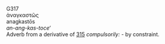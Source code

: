 <body>
  <p>G317<br>  ἀναγκαστῶς  <br> anagkastōs  <br><i>an-ang-kas-toce‘ </i><br>Adverb from a derivative of <a href="g0315.htm">315</a>  <i>compulsorily:</i> - by constraint.<br></p>
 </body>